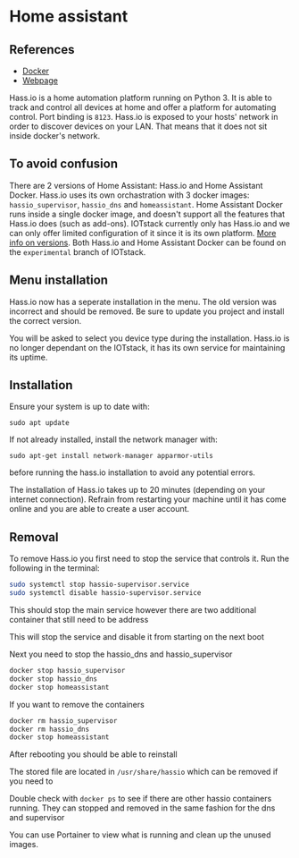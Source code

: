 # Home assistant
## References
- [Docker](https://hub.docker.com/r/homeassistant/home-assistant/)
- [Webpage](https://www.home-assistant.io/)

Hass.io is a home automation platform running on Python 3. It is able to track and control all devices at home and offer a platform for automating control. Port binding is `8123`.
Hass.io is exposed to your hosts' network in order to discover devices on your LAN. That means that it does not sit inside docker's network.

## To avoid confusion
There are 2 versions of Home Assistant: Hass.io and Home Assistant Docker. Hass.io uses its own orchastration with 3 docker images: `hassio_supervisor`, `hassio_dns` and `homeassistant`. Home Assistant Docker runs inside a single docker image, and doesn't support all the features that Hass.io does (such as add-ons). IOTstack currently only has Hass.io and we can only offer limited configuration of it since it is its own platform. [More info on versions](https://www.home-assistant.io/docs/installation/#recommended). Both Hass.io and Home Assistant Docker can be found on the `experimental` branch of IOTstack.

## Menu installation
Hass.io now has a seperate installation in the menu. The old version was incorrect and should be removed. Be sure to update you project and install the correct version.

You will be asked to select you device type during the installation. Hass.io is no longer dependant on the IOTstack, it has its own service for maintaining its uptime.

## Installation
Ensure your system is up to date with:
```
sudo apt update
```
If not already installed, install the network manager with:
```
sudo apt-get install network-manager apparmor-utils
```
before running the hass.io installation to avoid any potential errors.

The installation of Hass.io takes up to 20 minutes (depending on your internet connection). Refrain from restarting your machine until it has come online and you are able to create a user account.

## Removal

To remove Hass.io you first need to stop the service that controls it. Run the following in the terminal: 

```bash
sudo systemctl stop hassio-supervisor.service
sudo systemctl disable hassio-supervisor.service
```

This should stop the main service however there are two additional container that still need to be address

This will stop the service and disable it from starting on the next boot

Next you need to stop the hassio_dns and hassio_supervisor

```bash
docker stop hassio_supervisor
docker stop hassio_dns
docker stop homeassistant
```

If you want to remove the containers

```bash
docker rm hassio_supervisor
docker rm hassio_dns
docker stop homeassistant
```

After rebooting you should be able to reinstall

The stored file are located in `/usr/share/hassio` which can be removed if you need to

Double check with `docker ps` to see if there are other hassio containers running. They can stopped and removed in the same fashion for the dns and supervisor

You can use Portainer to view what is running and clean up the unused images.